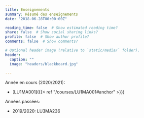 ```yaml
---
title: Enseignements
summary: Résumé des enseignements
date: "2018-06-28T00:00:00Z"

reading_time: false  # Show estimated reading time?
share: false  # Show social sharing links?
profile: false  # Show author profile?
comments: false  # Show comments?

# Optional header image (relative to `static/media/` folder).
header:
  caption: ""
  image: "headers/blackboard.jpg"
  
---
```


Année en cours (2020/2021):
* [LU1MA001]({{< ref "/courses/LU1MA001#anchor" >}})

Années passées:
* 2019/2020: LU3MA236


